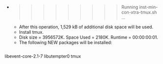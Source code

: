 * >>>>>>>>> Running inst-min-con-xtra-tmux.sh ...
  * After this operation, 1,529 kB of additional disk space will be used.
  * Install tmux.
  * Disk size = 3956572K. Space Used = 2180K. Runtime = 00:00:00:01.
  * The following NEW packages will be installed:
  ```bash
libevent-core-2.1-7 libutempter0 tmux
  ```
